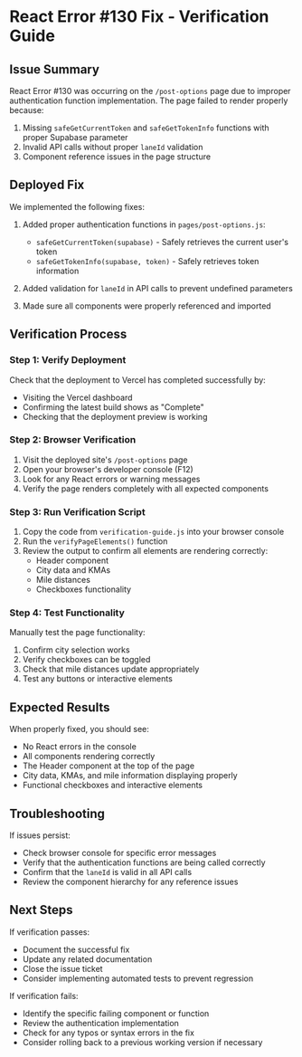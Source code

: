 # React Error #130 Fix - Verification Guide

## Issue Summary

React Error #130 was occurring on the `/post-options` page due to improper authentication function implementation. The page failed to render properly because:

1. Missing `safeGetCurrentToken` and `safeGetTokenInfo` functions with proper Supabase parameter
2. Invalid API calls without proper `laneId` validation
3. Component reference issues in the page structure

## Deployed Fix

We implemented the following fixes:

1. Added proper authentication functions in `pages/post-options.js`:
   - `safeGetCurrentToken(supabase)` - Safely retrieves the current user's token
   - `safeGetTokenInfo(supabase, token)` - Safely retrieves token information

2. Added validation for `laneId` in API calls to prevent undefined parameters

3. Made sure all components were properly referenced and imported

## Verification Process

### Step 1: Verify Deployment

Check that the deployment to Vercel has completed successfully by:

- Visiting the Vercel dashboard
- Confirming the latest build shows as "Complete"
- Checking that the deployment preview is working

### Step 2: Browser Verification

1. Visit the deployed site's `/post-options` page
2. Open your browser's developer console (F12)
3. Look for any React errors or warning messages
4. Verify the page renders completely with all expected components

### Step 3: Run Verification Script

1. Copy the code from `verification-guide.js` into your browser console
2. Run the `verifyPageElements()` function
3. Review the output to confirm all elements are rendering correctly:
   - Header component
   - City data and KMAs
   - Mile distances
   - Checkboxes functionality

### Step 4: Test Functionality

Manually test the page functionality:

1. Confirm city selection works
2. Verify checkboxes can be toggled
3. Check that mile distances update appropriately
4. Test any buttons or interactive elements

## Expected Results

When properly fixed, you should see:

- No React errors in the console
- All components rendering correctly
- The Header component at the top of the page
- City data, KMAs, and mile information displaying properly
- Functional checkboxes and interactive elements

## Troubleshooting

If issues persist:

- Check browser console for specific error messages
- Verify that the authentication functions are being called correctly
- Confirm that the `laneId` is valid in all API calls
- Review the component hierarchy for any reference issues

## Next Steps

If verification passes:

- Document the successful fix
- Update any related documentation
- Close the issue ticket
- Consider implementing automated tests to prevent regression

If verification fails:

- Identify the specific failing component or function
- Review the authentication implementation
- Check for any typos or syntax errors in the fix
- Consider rolling back to a previous working version if necessary